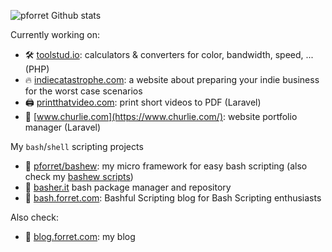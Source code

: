 ![pforret Github stats](https://github-readme-stats.vercel.app/api?username=pforret&show_icons=1&count_private=true&hide_border=1)

Currently working on:

* 🛠️ [toolstud.io](https://toolstud.io/): calculators & converters for color, bandwidth, speed, ... (PHP)
* 🔥 [indiecatastrophe.com](https://indiecatastrophe.com/): a website about preparing your indie business for the worst case scenarios
* 🖨️ [printthatvideo.com](https://printthatvideo.com/): print short videos to PDF (Laravel)
* 👛 [www.churlie.com](https://www.churlie.com/): website portfolio manager (Laravel)

My `bash`/`shell` scripting projects

* 📜 [pforret/bashew](https://github.com/pforret/bashew): my micro framework for easy bash scripting (also check my [bashew scripts](https://github.com/topics/bashew?o=desc&s=updated))
* 🦪 [basher.it](https://www.basher.it/) bash package manager and repository
* 📃 [bash.forret.com](https://bash.forret.com/): Bashful Scripting blog for Bash Scripting enthusiasts

Also check:
* 🧔‍ [blog.forret.com](https://blog.forret.com/): my blog
